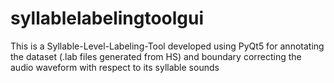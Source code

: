 # syllablelabelingtoolgui
This is a Syllable-Level-Labeling-Tool developed using PyQt5 for annotating the dataset (.lab files generated from HS) and boundary correcting the audio waveform with respect to its syllable sounds
